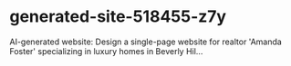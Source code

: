 # generated-site-518455-z7y
AI-generated website: Design a single-page website for realtor 'Amanda Foster' specializing in luxury homes in Beverly Hil...
